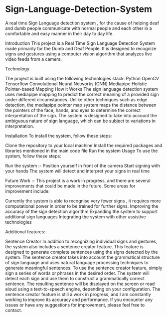 # Sign-Language-Detection-System
A real time Sign Language detection system , for the cause of helping deaf and dumb people communicate with normal people and each other in a comfortable and easy manner in their day to day life.


Introduction
This project is a Real Time Sign Language Detection System made primarily for the Dumb and Deaf People. It is designed to recognize signs and gestures using a computer vision algorithm that analyzes live video feeds from a camera.


Technology

The project is built using the following technologies stack:
Python
OpenCV
Tensorflow
Convolutional Neural Networks (CNN)
Mediapipe Holistic Pointer-based Mapping
How it Works
The sign language detection system uses mediapipe mapping to predict the correct meaning of a provided sign under different circumstances. Unlike other techniques such as edge detection, the mediapipe pointer map system maps the distance between the pointers of the face, hands, and eyes to determine the correct interpretation of the sign. The system is designed to take into account the ambiguous nature of sign language, which can be subject to variations in interpretation.


Installation
To install the system, follow these steps:

Clone the repository to your local machine
Install the required packages and libraries mentioned in the main code file
Run the system
Usage
To use the system, follow these steps:


Run the system :-
Position yourself in front of the camera
Start signing with your hands
The system will detect and interpret your signs in real time


Future Work :-
This project is a work in progress, and there are several improvements that could be made in the future. Some areas for improvement include:

Currently the system is able to recognise very fewer signs , it requires more computational power in order to be trained for further signs.
Improving the accuracy of the sign detection algorithm
Expanding the system to support additional sign languages
Integrating the system with other assistive technologies


Additional features:-

Sentence Creator
In addition to recognizing individual signs and gestures, the system also includes a sentence creator feature. This feature is designed to generate complete sentences using the signs detected by the system. The sentence creator takes into account the grammatical structure of sign language and uses natural language processing techniques to generate meaningful sentences.
To use the sentence creator feature, simply sign a series of words or phrases in the desired order. The system will detect each sign and use them to construct a grammatically correct sentence. The resulting sentence will be displayed on the screen or read aloud using a text-to-speech engine, depending on your configuration.
The sentence creator feature is still a work in progress, and I am constantly working to improve its accuracy and performance. If you encounter any issues or have any suggestions for improvement, please feel free to contact.
